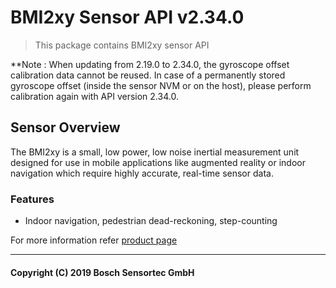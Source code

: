 # BMI2xy Sensor API v2.34.0

> This package contains BMI2xy sensor API

**Note : When updating from 2.19.0 to 2.34.0, the gyroscope offset calibration data cannot be reused. In case of a permanently stored gyroscope offset (inside the sensor NVM or on the host), please perform calibration again with API version 2.34.0.

## Sensor Overview

The BMI2xy is a small, low power, low noise inertial measurement unit designed for use in mobile applications like augmented reality or indoor navigation which require highly accurate, real-time sensor data.

### Features

- Indoor navigation, pedestrian dead-reckoning, step-counting

For more information refer [product page](https://www.bosch-sensortec.com/bst/products/all_products/bmi270)

---

#### Copyright (C) 2019 Bosch Sensortec GmbH
